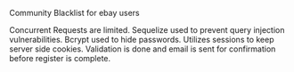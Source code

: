 Community Blacklist for ebay users

Concurrent Requests are limited.
Sequelize used to prevent query injection vulnerabilities.
Bcrypt used to hide passwords.
Utilizes sessions to keep server side cookies.
Validation is done and email is sent for confirmation before register is complete.